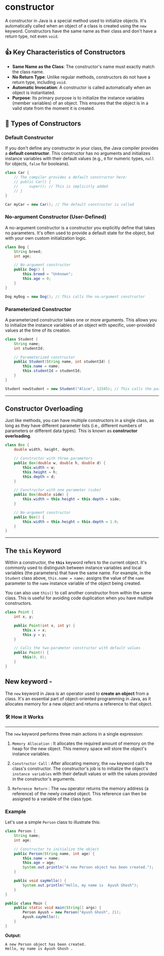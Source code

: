 # constructor
A constructor in Java is a special method used to initialize objects. It's automatically called when an object of a class is created using the `new` keyword. Constructors have the same name as their class and don't have a return type, not even `void`.


## 👍 Key Characteristics of Constructors

  * **Same Name as the Class**: The constructor's name must exactly match the class name.
  * **No Return Type**: Unlike regular methods, constructors do not have a return type, including `void`.
  * **Automatic Invocation**: A constructor is called automatically when an object is instantiated.
  * **Purpose**: Its primary purpose is to initialize the instance variables (member variables) of an object. This ensures that the object is in a valid state from the moment it is created.



## 🌟 Types of Constructors

### Default Constructor

If you don't define any constructor in your class, the Java compiler provides a **default constructor**. This constructor has no arguments and initializes instance variables with their default values (e.g., `0` for numeric types, `null` for objects, `false` for booleans).

```java
class Car {
    // The compiler provides a default constructor here:
    // public Car() {
    //     super(); // This is implicitly added
    // }
}

Car myCar = new Car(); // The default constructor is called
```

### No-argument Constructor (User-Defined)

A no-argument constructor is a constructor you explicitly define that takes no parameters. It's often used to provide a default state for the object, but with your own custom initialization logic.

```java
class Dog {
    String breed;
    int age;

    // No-argument constructor
    public Dog() {
        this.breed = "Unknown";
        this.age = 0;
    }
}

Dog myDog = new Dog(); // This calls the no-argument constructor
```

### Parameterized Constructor

A parameterized constructor takes one or more arguments. This allows you to initialize the instance variables of an object with specific, user-provided values at the time of its creation.

```java
class Student {
    String name;
    int studentId;

    // Parameterized constructor
    public Student(String name, int studentId) {
        this.name = name;
        this.studentId = studentId;
    }
}

Student newStudent = new Student("Alice", 12345); // This calls the parameterized constructor
```

-----

## Constructor Overloading

Just like methods, you can have multiple constructors in a single class, as long as they have different parameter lists (i.e., different numbers of parameters or different data types). This is known as **constructor overloading**.

```java
class Box {
    double width, height, depth;

    // Constructor with three parameters
    public Box(double w, double h, double d) {
        this.width = w;
        this.height = h;
        this.depth = d;
    }

    // Constructor with one parameter (cube)
    public Box(double side) {
        this.width = this.height = this.depth = side;
    }

    // No-argument constructor
    public Box() {
        this.width = this.height = this.depth = 1.0;
    }
}
```

-----

## The `this` Keyword

Within a constructor, the **`this`** keyword refers to the current object. It's commonly used to distinguish between instance variables and local variables (the parameters) that have the same name. For example, in the `Student` class above, `this.name = name;` assigns the value of the `name` parameter to the `name` instance variable of the object being created.

You can also use `this()` to call another constructor from within the same class. This is useful for avoiding code duplication when you have multiple constructors.

```java
class Point {
    int x, y;

    public Point(int x, int y) {
        this.x = x;
        this.y = y;
    }

    // Calls the two-parameter constructor with default values
    public Point() {
        this(0, 0); 
    }
}
```

## New keyword - 

The `new` keyword in Java is an operator used to **create an object** from a class. It's an essential part of object-oriented programming in Java, as it allocates memory for a new object and returns a reference to that object.

### 🛠️ How it Works
---

The `new` keyword performs three main actions in a single expression:

1.  `Memory Allocation` : It allocates the required amount of memory on the heap for the new object. This memory space will store the object's instance variables.

2.  `Constructor Call`  : After allocating memory, the `new` keyword calls the class's constructor. The constructor's job is to initialize the object's `instance variables` with their default values or with the values provided in the constructor's arguments.

3.  `Reference Return` : The `new` operator returns the memory address (a reference) of the newly created object. This reference can then be assigned to a variable of the class type.

### Example

Let's use a simple `Person` class to illustrate this:

```java
class Person {
    String name;
    int age;

    // Constructor to initialize the object
    public Person(String name, int age) {
        this.name = name;
        this.age = age;
        System.out.println("A new Person object has been created.");
    }

    public void sayHello() {
        System.out.println("Hello, my name is  Ayush Ghosh");
    }
}

public class Main {
    public static void main(String[] args) {
        Person Ayush = new Person("Ayush Ghosh", 21);
        Ayush.sayHello();
    }
}
```

**Output:**

```
A new Person object has been created.
Hello, my name is Ayush Ghosh .
```
